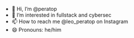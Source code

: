 - 👋 Hi, I’m @peratop
- 👀 I’m interested in fullstack and cybersec
- 📫 How to reach me @leo_peratop on Instagram
- 😄 Pronouns: he/him

<!---
peratop/peratop is a ✨ special ✨ repository because its `README.md` (this file) appears on your GitHub profile.
You can click the Preview link to take a look at your changes.
--->
